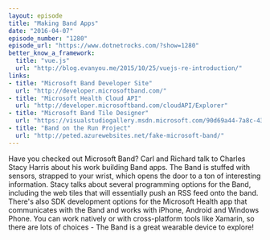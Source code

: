 ```yaml
---
layout: episode
title: "Making Band Apps"
date: "2016-04-07"
episode_number: "1280"
episode_url: "https://www.dotnetrocks.com/?show=1280"
better_know_a_framework:
  title: "vue.js"
  url: "http://blog.evanyou.me/2015/10/25/vuejs-re-introduction/"
links:
- title: "Microsoft Band Developer Site"
  url: "http://developer.microsoftband.com/"
- title: "Microsoft Health Cloud API"
  url: "http://developer.microsoftband.com/cloudAPI/Explorer"
- title: "Microsoft Band Tile Designer"
  url: "https://visualstudiogallery.msdn.microsoft.com/90d69a44-7a8c-4324-bdcb-713c28c9658d"
- title: "Band on the Run Project"
  url: "http://peted.azurewebsites.net/fake-microsoft-band/"
---
```


Have you checked out Microsoft Band? Carl and Richard talk to Charles Stacy Harris about his work building Band apps. The Band is stuffed with sensors, strapped to your wrist, which opens the door to a ton of interesting information. Stacy talks about several programming options for the Band, including the web tiles that will essentially push an RSS feed onto the band. There's also SDK development options for the Microsoft Health app that communicates with the Band and works with iPhone, Android and Windows Phone. You can work natively or with cross-platform tools like Xamarin, so there are lots of choices - The Band is a great wearable device to explore!
